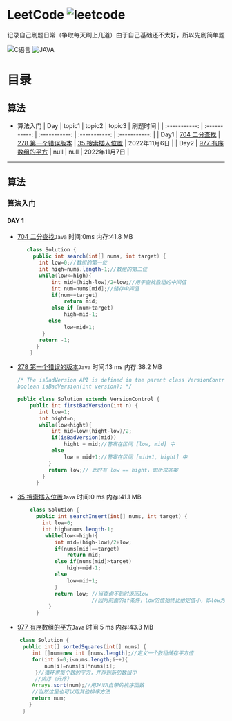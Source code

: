 # LeetCode  ![leetcode](https://user-images.githubusercontent.com/98816824/200170845-dfc5c614-3f1c-4450-a005-9871435b84c1.png)

记录自己刷题日常（争取每天刷上几道）由于自己基础还不太好，所以先刷简单题

![C语言](https://img.shields.io/badge/%E5%B8%B8%E7%94%A8%E8%AF%AD%E8%A8%80-C-blue)
![JAVA](https://img.shields.io/badge/%E5%B8%B8%E7%94%A8%E8%AF%AD%E8%A8%80-Java-critical)

# **目录**
 ## 算法
   * 算法入门
     |      Day    | topic1 | topic2 | topic3 | 刷题时间 |
     | :-----------: | :-----------: | :-----------: | :-----------: | :-----------: |
     |    Day1     | [704 二分查找](#704) | [278 第一个错误版本](#278) | [35 搜索插入位置](#35) | 2022年11月6日 |
     |    Day2     | [977 有序数组的平方](#977) | null | null | 2022年11月7日 |
 

***

## 算法
 ### 算法入门
 #### DAY 1
 
 <a id = "704"></a>
     
  * [704 二分查找](https://leetcode.cn/problems/binary-search)`Java` 时间:0ms  内存:41.8 MB
     ```java
        class Solution {
          public int search(int[] nums, int target) {
            int low=0;//数组的第一位
            int high=nums.length-1;//数组的第二位
            while(low<=high){
                int mid=(high-low)/2+low;//用于查找数组的中间值
                int num=nums[mid];//储存中间值
                if(num==target)
                    return mid;
                else if (num>target)
                    high=mid-1;
               else
                    low=mid+1;
             }
            return -1;
           }
         }
     ```
     
 <a id = "278"></a>
     
   * [278 第一个错误的版本](https://leetcode.cn/problems/first-bad-version)`Java` 时间:13 ms  内存:38.2 MB
      ```java
      /* The isBadVersion API is defined in the parent class VersionControl.
      boolean isBadVersion(int version); */

      public class Solution extends VersionControl {
          public int firstBadVersion(int n) {
             int low=1;
             int hight=n;
             while(low<hight){ 
                 int mid=low+(hight-low)/2;
                 if(isBadVersion(mid))
                     hight = mid;//答案在区间 [low, mid] 中
                 else
                     low = mid+1;//答案在区间 [mid+1, hight] 中
                }
                return low;// 此时有 low == hight，即所求答案
              }
            } 
      ```
 
  <a id = "35"></a>
 
   * [35 搜索插入位置](https://leetcode.cn/problems/search-insert-position)`Java` 时间:0 ms  内存:41.1 MB
      ```java
          class Solution {
            public int searchInsert(int[] nums, int target) {
              int low=0;
              int high=nums.length-1;
               while(low<=high){
                  int mid=(high-low)/2+low;
                  if(nums[mid]==target)
                      return mid;
                  else if(nums[mid]>target)
                      high=mid-1;
                  else 
                      low=mid+1;
                  }
                  return low; //当查询不到时返回low
                              //因为前面的if条件，low的值始终比给定值小，即low为按顺序插入的位置
                }
            }
      ```
      
  <a id = "977"></a>    
    
   * [977 有序数组的平方](https://leetcode.cn/problems/squares-of-a-sorted-array)`Java` 时间:5 ms  内存:43.3 MB
   ```java
       class Solution {
        public int[] sortedSquares(int[] nums) {
           int []num=new int [nums.length];//定义一个数组储存平方值
           for(int i=0;i<nums.length;i++){
               num[i]=nums[i]*nums[i];
            }//循环求每个数的平方，并存到新的数组中
            //排序（升序）
           Arrays.sort(num);//用JAVA自带的排序函数
           //当然这里也可以用其他排序方法
           return num;
          }
        }
   ```
      
      
      
      
      
      
      
      
      
